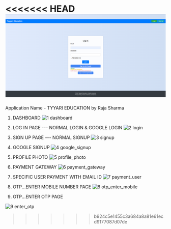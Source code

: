 <<<<<<< HEAD
<img src= "./app/assets/images/2.login.png">
=======
Application Name -  TYYARI EDUCATION  by Raja Sharma


1. DASHBOARD
![1 dashboard](https://github.com/user-attachments/assets/1ed1f13b-0264-43c7-990e-3e9e41d90e7d)

2. LOG IN PAGE --- NORMAL LOGIN  & GOOGLE LOGIN
   ![2 login](https://github.com/user-attachments/assets/a0e6f9ce-1e76-4bb5-8be0-3aad1b426fe4)

3. SIGN UP PAGE --- NORMAL SIGNUP 
![3 signup](https://github.com/user-attachments/assets/ca2ece3c-8cca-42e8-80b9-f3084cd18baa)

4. GOOGLE SIGNUP
   ![4 google_signup](https://github.com/user-attachments/assets/e910acbf-7b1a-4bf9-b74f-b0eca94c08e4)

5. PROFILE PHOTO
   ![5 profile_photo](https://github.com/user-attachments/assets/4a8a29e4-f9dd-4701-a968-77456bdbf164)

6. PAYMENT GATEWAY
![6 payment_gateway](https://github.com/user-attachments/assets/5420c55a-4917-428e-9c75-2581d8097898)

7. SPECIFIC USER PAYMENT WITH EMAIL ID
   ![7 payment_user](https://github.com/user-attachments/assets/83187ed0-72be-4d74-903b-8b8fc31577a8)

8. OTP...ENTER MOBILE NUMBER PAGE
   ![8 otp_enter_mobile](https://github.com/user-attachments/assets/ae0882aa-c164-4103-aedb-87c370711b2e)

9. OTP...ENTER OTP PAGE
    
![9 enter_otp](https://github.com/user-attachments/assets/110dd4ab-e3b2-452f-9885-688d29987f8b)
>>>>>>> b924c5e1455c3a684a8a81e61ecd9177087d07de
